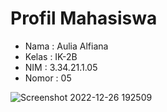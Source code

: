 # Profil Mahasiswa

- Nama : Aulia Alfiana
- Kelas : IK-2B
- NIM : 3.34.21.1.05
- Nomor : 05

![Screenshot 2022-12-26 192509](https://user-images.githubusercontent.com/114818053/209549115-cfde87ab-f2d4-4626-a238-d468bbee1d8e.jpg)
